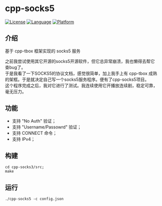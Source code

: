 # cpp-socks5

[![License](https://img.shields.io/badge/License-MIT-green.svg)](LICENSE)
[![Language](https://img.shields.io/badge/language-c++11-red.svg)](https://en.cppreference.com/)
[![Platform](https://img.shields.io/badge/platform-linux-lightgrey.svg)](https://img.shields.io/badge/platform-linux-lightgrey.svg)

## 介绍
基于 cpp-tbox 框架实现的 socks5 服务

之前我尝试使用其它开源的socks5开源软件，但它总异常崩溃，我也懒得去帮它查bug了。  
于是我看了一下SOCKS5的协议文档，感觉很简单，加上我手上有 cpp-tbox 成熟的架框。于是就决定自己写一个socks5服务程序。便有了cpp-socks5项目。  
这个程序完成之后，我对它进行了测试。我连续使用它开播放连续剧，稳定可靠，毫无压力。  

## 功能

- 支持 "No Auth" 验证；
- 支持 "Username/Passowrd" 验证；
- 支持 CONNECT 命令；
- 支持 IPv4；

## 构建

```
cd cpp-socks3/src;
make
```

## 运行

```
./cpp-socks5 -c config.json
```
